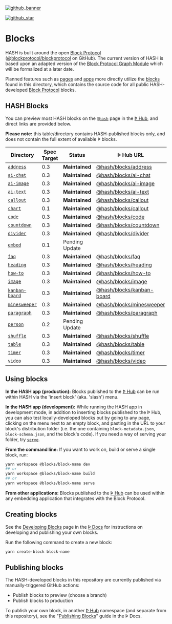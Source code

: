 [github_banner]: https://hash.dev/?utm_medium=organic&utm_source=github_readme_hash-repo_blocks
[github_star]: https://github.com/hashintel/hash/tree/main/blocks#
[`address`]: address
[`ai-chat`]: ai-chat
[`ai-image`]: ai-image
[`ai-text`]: ai-text
[`callout`]: callout
[`chart`]: chart
[`code`]: code
[`countdown`]: countdown
[`divider`]: divider
[`embed`]: embed
[`faq`]: faq
[`heading`]: heading
[`how-to`]: how-to
[`image`]: image
[`kanban-board`]: kanban-board
[`minesweeper`]: minesweeper
[`paragraph`]: paragraph
[`person`]: person
[`shuffle`]: shuffle
[`table`]: table
[`timer`]: timer
[`video`]: video

[![github_banner](https://hash.ai/cdn-cgi/imagedelivery/EipKtqu98OotgfhvKf6Eew/5a38c5f3-6474-4b6c-71e6-ecf01914f000/github)][github_banner]

[![github_star](https://img.shields.io/github/stars/hashintel/hash?label=Star%20on%20GitHub&style=social)][github_star]

# Blocks

HASH is built around the open [Block Protocol](https://blockprotocol.org) ([@blockprotocol/blockprotocol](https://github.com/blockprotocol/blockprotocol) on GitHub). The current version of HASH is based upon an adapted version of the [Block Protocol Graph Module](https://blockprotocol.org/spec/graph) which will be formalized at a later date.

Planned features such as [pages](https://hash.ai/guide/pages) and [apps](https://hash.ai/guide/apps) more directly utilize the [blocks](https://hash.ai/guide/pages/blocks) found in this directory, which contains the source code for all public HASH-developed [Block Protocol](https://blockprotocol.org/) blocks.

## HASH Blocks

You can preview most HASH blocks on the [`@hash`](https://blockprotocol.org/@hash/blocks) page in the [Þ Hub](https://blockprotocol.org/hub), and direct links are provided below.

**Please note:** this table/directory contains HASH-published blocks only, and does not contain the full extent of available Þ blocks.

| Directory        | Spec Target | Status         | Þ Hub URL                                                                        | Description |
| ---------------- | ----------- | -------------- | -------------------------------------------------------------------------------- | ----------- |
| [`address`]      | 0.3         | **Maintained** | [@hash/blocks/address](https://blockprotocol.org/@hash/blocks/address)           |             |
| [`ai-chat`]      | 0.3         | **Maintained** | [@hash/blocks/ai-chat](https://blockprotocol.org/@hash/blocks/ai-chat)           |             |
| [`ai-image`]     | 0.3         | **Maintained** | [@hash/blocks/ai-image](https://blockprotocol.org/@hash/blocks/ai-image)         |             |
| [`ai-text`]      | 0.3         | **Maintained** | [@hash/blocks/ai-text](https://blockprotocol.org/@hash/blocks/ai-text)           |             |
| [`callout`]      | 0.3         | **Maintained** | [@hash/blocks/callout](https://blockprotocol.org/@hash/blocks/callout)           |             |
| [`chart`]        | 0.1         | **Maintained** | [@hash/blocks/callout](https://blockprotocol.org/@hash/blocks/chart)             |             |
| [`code`]         | 0.3         | **Maintained** | [@hash/blocks/code](https://blockprotocol.org/@hash/blocks/code)                 |             |
| [`countdown`]    | 0.3         | **Maintained** | [@hash/blocks/countdown](https://blockprotocol.org/@hash/blocks/countdown)       |             |
| [`divider`]      | 0.3         | **Maintained** | [@hash/blocks/divider](https://blockprotocol.org/@hash/blocks/divider)           |             |
| [`embed`]        | 0.1         | Pending Update |                                                                                  |             |
| [`faq`]          | 0.3         | **Maintained** | [@hash/blocks/faq](https://blockprotocol.org/@hash/blocks/faq)                   |             |
| [`heading`]      | 0.3         | **Maintained** | [@hash/blocks/heading](https://blockprotocol.org/@hash/blocks/heading)           |             |
| [`how-to`]       | 0.3         | **Maintained** | [@hash/blocks/how-to](https://blockprotocol.org/@hash/blocks/how-to)             |             |
| [`image`]        | 0.3         | **Maintained** | [@hash/blocks/image](https://blockprotocol.org/@hash/blocks/image)               |             |
| [`kanban-board`] | 0.3         | **Maintained** | [@hash/blocks/kanban-board](https://blockprotocol.org/@hash/blocks/kanban-board) |             |
| [`minesweeper`]  | 0.3         | **Maintained** | [@hash/blocks/minesweeper](https://blockprotocol.org/@hash/blocks/minesweeper)   |             |
| [`paragraph`]    | 0.3         | **Maintained** | [@hash/blocks/paragraph](https://blockprotocol.org/@hash/blocks/paragraph)       |             |
| [`person`]       | 0.2         | Pending Update |                                                                                  |             |
| [`shuffle`]      | 0.3         | **Maintained** | [@hash/blocks/shuffle](https://blockprotocol.org/@hash/blocks/shuffle)           |             |
| [`table`]        | 0.3         | **Maintained** | [@hash/blocks/table](https://blockprotocol.org/@hash/blocks/table)               |             |
| [`timer`]        | 0.3         | **Maintained** | [@hash/blocks/timer](https://blockprotocol.org/@hash/blocks/timer)               |             |
| [`video`]        | 0.3         | **Maintained** | [@hash/blocks/video](https://blockprotocol.org/@hash/blocks/video)               |             |

## Using blocks

**In the HASH app (production):** Blocks published to the [Þ Hub](https://blockprotocol.org/hub) can be run within HASH via the 'insert block' (aka. 'slash') menu.

**In the HASH app (development):** While running the HASH app in development mode, in addition to inserting blocks published to the Þ Hub, you can also test locally-developed blocks out by going to any page, clicking on the menu next to an empty block, and pasting in the URL to your block's distribution folder (i.e. the one containing `block-metadata.json`, `block-schema.json`, and the block's code). If you need a way of serving your folder, try [`serve`](https://github.com/vercel/serve).

**From the command line:** If you want to work on, build or serve a single block, run:

```sh
yarn workspace @blocks/block-name dev
## or
yarn workspace @blocks/block-name build
## or
yarn workspace @blocks/block-name serve
```

**From other applications:** Blocks published to the [Þ Hub](https://blockprotocol.org/hub) can be used within any embedding application that integrates with the Block Protocol.

## Creating blocks

See the [Developing Blocks](https://blockprotocol.org/docs/developing-blocks) page in the [Þ Docs](https://blockprotocol.org/docs) for instructions on developing and publishing your own blocks.

Run the following command to create a new block:

```sh
yarn create-block block-name
```

## Publishing blocks

The HASH-developed blocks in this repository are currently published via manually-triggered GitHub actions:

- Publish blocks to preview (choose a branch)
- Publish blocks to production

To publish your own block, in another [Þ Hub](https://blockprotocol.org/hub) namespace (and separate from this repository), see the "[Publishing Blocks](https://blockprotocol.org/docs/blocks/develop#publish)" guide in the Þ Docs.
